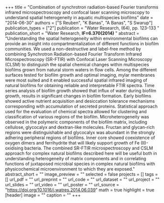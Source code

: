 +++
title = "Combination of synchrotron radiation-based Fourier transforms infrared microspectroscopy and confocal laser scanning microscopy to understand spatial heterogeneity in aquatic multispecies biofilms"
date = "2014-06-30"
authors = ["S Reuben", "K Banas", "A Banas", "S Swarup"]
publication_types = ["2"]
publication = "Water Research, (64), pp. 123-133 "
publication_short = "Water Research, **IF=6.370(2014)** "
abstract = "Understanding the spatial heterogeneity within environmental biofilms can provide an insight into compartmentalization of different functions in biofilm communities. We used a non-destructive and label-free method by combining Synchrotron Radiation-based Fourier Transform Infrared Microspectroscopy (SR-FTIR) with Confocal Laser Scanning Microscopy (CLSM) to distinguish the spatial chemical changes within multispecies biofilms grown from natural storm waters in flow cells. Among the different surfaces tested for biofilm growth and optimal imaging, mylar membranes were most suited and it enabled successful spatial infrared imaging of natural biofilms for obtaining reliable and interpretable FTIR spectra. Time series analysis of biofilm growth showed that influx of water during biofilm growth, results in significant changes in biofilm formation. Early biofilms showed active nutrient acquisition and desiccation tolerance mechanisms corresponding with accumulation of secreted proteins. Statistical approach used for the evaluation of chemical spectra allowed for clustering and classification of various regions of the biofilm. Microheterogeneity was observed in the polymeric components of the biofilm matrix, including cellulose, glycocalyx and dextran-like molecules. Fructan and glycan-rich regions were distinguishable and glycocalyx was abundant in the strongly adhering peripheral regions of biofilms. Inner core showed coexistence of oxygen dimers and ferrihydrite that will likely support growth of Fe (II)-oxidising bacteria. The combined SR-FTIR microspectroscopy and CSLM approach for complex natural biofilms described here will be useful both in understanding heterogeneity of matrix components and in correlating functions of juxtaposed microbial species in complex natural biofilms with physicochemical microenvironment to which they are exposed."
abstract_short = ""
image_preview = ""
selected = false
projects = []
tags = []
url_pdf = ""
url_preprint = ""
url_code = ""
url_dataset = ""
url_project = ""
url_slides = ""
url_video = ""
url_poster = ""
url_source = "https://doi.org/10.1016/j.watres.2014.06.039"
math = true
highlight = true
[header]
image = ""
caption = ""
+++

